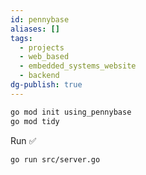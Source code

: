 ```yaml
---
id: pennybase
aliases: []
tags:
  - projects
  - web_based
  - embedded_systems_website
  - backend
dg-publish: true
---
```


```bash
go mod init using_pennybase
go mod tidy

```

Run ✅

```bash
go run src/server.go

```

